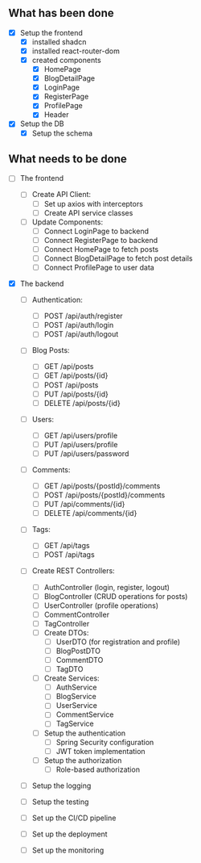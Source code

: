 ## What has been done

- [x] Setup the frontend
  - [x] installed shadcn
  - [x] installed react-router-dom
  - [x] created components
    - [x] HomePage
    - [x] BlogDetailPage
    - [x] LoginPage
    - [x] RegisterPage
    - [x] ProfilePage
    - [x] Header
- [x] Setup the DB
  - [x] Setup the schema

## What needs to be done

- [ ] The frontend

  - [ ] Create API Client:
    - [ ] Set up axios with interceptors
    - [ ] Create API service classes
  - [ ] Update Components:
    - [ ] Connect LoginPage to backend
    - [ ] Connect RegisterPage to backend
    - [ ] Connect HomePage to fetch posts
    - [ ] Connect BlogDetailPage to fetch post details
    - [ ] Connect ProfilePage to user data

- [x] The backend

  - [ ] Authentication:

    - [ ] POST /api/auth/register
    - [ ] POST /api/auth/login
    - [ ] POST /api/auth/logout

  - [ ] Blog Posts:

    - [ ] GET /api/posts
    - [ ] GET /api/posts/{id}
    - [ ] POST /api/posts
    - [ ] PUT /api/posts/{id}
    - [ ] DELETE /api/posts/{id}

  - [ ] Users:

    - [ ] GET /api/users/profile
    - [ ] PUT /api/users/profile
    - [ ] PUT /api/users/password

  - [ ] Comments:

    - [ ] GET /api/posts/{postId}/comments
    - [ ] POST /api/posts/{postId}/comments
    - [ ] PUT /api/comments/{id}
    - [ ] DELETE /api/comments/{id}

  - [ ] Tags:

    - [ ] GET /api/tags
    - [ ] POST /api/tags

  - [ ] Create REST Controllers:
    - [ ] AuthController (login, register, logout)
    - [ ] BlogController (CRUD operations for posts)
    - [ ] UserController (profile operations)
    - [ ] CommentController
    - [ ] TagController
    - [ ] Create DTOs:
      - [ ] UserDTO (for registration and profile)
      - [ ] BlogPostDTO
      - [ ] CommentDTO
      - [ ] TagDTO
    - [ ] Create Services:
      - [ ] AuthService
      - [ ] BlogService
      - [ ] UserService
      - [ ] CommentService
      - [ ] TagService
    - [ ] Setup the authentication
      - [ ] Spring Security configuration
      - [ ] JWT token implementation
    - [ ] Setup the authorization
      - [ ] Role-based authorization
  - [ ] Setup the logging
  - [ ] Setup the testing
  - [ ] Set up the CI/CD pipeline
  - [ ] Set up the deployment
  - [ ] Set up the monitoring
